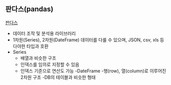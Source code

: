## 판다스(pandas)
[판다스](https://pandas.pydata.org/)
- 데이터 조작 및 분석용 라이브러리
- 1차원(Series), 2차원(DateFrame) 데이터를 다룰 수 있으며, JSON, csv, xls 등 다야한 타입과 호환
- Series
    - 배열과 비슷한 구조
    - 인덱스를 임의로 지정할 수 있음
    - 인덱스 기준으로 연산도 가능
-DateFrame
    -행(row), 열(column)로 이루어진 2차원 구조
    -DB의 테이블과 비슷한 형태